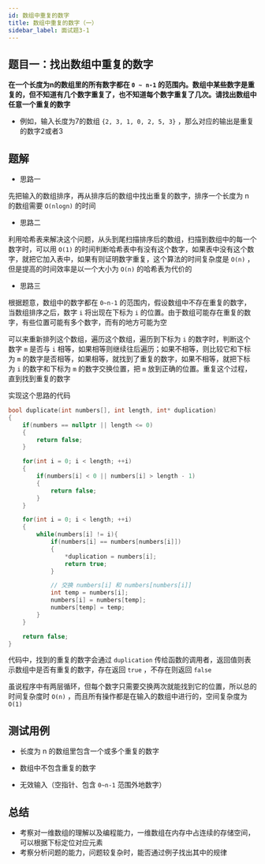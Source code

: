```yaml
---
id: 数组中重复的数字
title: 数组中重复的数字（一）
sidebar_label: 面试题3-1
---
```


## 题目一：找出数组中重复的数字

**在一个长度为n的数组里的所有数字都在 `0 ~ n-1` 的范围内。数组中某些数字是重复的，但不知道有几个数字重复了，也不知道每个数字重复了几次。请找出数组中任意一个重复的数字**

- 例如，输入长度为7的数组 `{2, 3, 1, 0, 2, 5, 3}` ，那么对应的输出是重复的数字2或者3

## 题解
- 思路一

先把输入的数组排序，再从排序后的数组中找出重复的数字，排序一个长度为 n 的数组需要 `O(nlogn)` 的时间

- 思路二

利用哈希表来解决这个问题，从头到尾扫描排序后的数组，扫描到数组中的每一个数字时，可以用 `O(1)` 的时间判断哈希表中有没有这个数字，如果表中没有这个数字，就把它加入表中，如果有则证明数字重复，这个算法的时间复杂度是 `O(n)` ，但是提高的时间效率是以一个大小为 `O(n)` 的哈希表为代价的

- 思路三

根据题意，数组中的数字都在 `0~n-1` 的范围内，假设数组中不存在重复的数字，当数组排序之后，数字 `i` 将出现在下标为 `i` 的位置。由于数组可能存在重复的数字，有些位置可能有多个数字，而有的地方可能为空

可以来重新排列这个数组，遍历这个数组，遍历到下标为 `i` 的数字时，判断这个数字 `m` 是否与 `i` 相等，如果相等则继续往后遍历；如果不相等，则比较它和下标为 `m` 的数字是否相等，如果相等，就找到了重复的数字，如果不相等，就把下标为 `i` 的数字和下标为 `m` 的数字交换位置，把 `m` 放到正确的位置。重复这个过程，直到找到重复的数字

实现这个思路的代码

``` cpp
bool duplicate(int numbers[], int length, int* duplication)
{
    if(numbers == nullptr || length <= 0)
    {
        return false;
    }

    for(int i = 0; i < length; ++i)
    {
        if(numbers[i] < 0 || numbers[i] > length - 1)
        {
            return false;
        }
    }

    for(int i = 0; i < length; ++i)
    {
        while(numbers[i] != i){
            if(numbers[i] == numbers[numbers[i]])
            {
                *duplication = numbers[i];
                return true;
            }

            // 交换 numbers[i] 和 numbers[numbers[i]]
            int temp = numbers[i];
            numbers[i] = numbers[temp];
            numbers[temp] = temp;
        }
    }

    return false;
}
```

代码中，找到的重复的数字会通过 `duplication` 传给函数的调用者，返回值则表示数组中是否有重复的数字，存在返回 `true` ，不存在则返回 `false`

虽说程序中有两层循环，但每个数字只需要交换两次就能找到它的位置，所以总的时间复杂度时 `O(n)` ，而且所有操作都是在输入的数组中进行的，空间复杂度为 `O(1)` 

## 测试用例

- 长度为 n 的数组里包含一个或多个重复的数字

- 数组中不包含重复的数字

- 无效输入（空指针、包含 `0~n-1` 范围外地数字）

## 总结

- 考察对一维数组的理解以及编程能力，一维数组在内存中占连续的存储空间，可以根据下标定位对应元素
- 考察分析问题的能力，问题较复杂时，能否通过例子找出其中的规律
